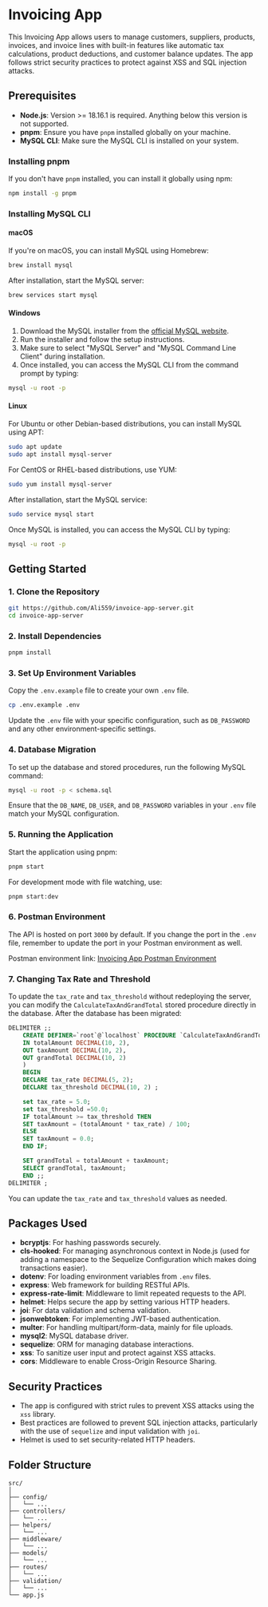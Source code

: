 # Invoicing App

This Invoicing App allows users to manage customers, suppliers, products, invoices, and invoice lines with built-in features like automatic tax calculations, product deductions, and customer balance updates. The app follows strict security practices to protect against XSS and SQL injection attacks.

## Prerequisites

-   **Node.js**: Version >= 18.16.1 is required. Anything below this version is not supported.
-   **pnpm**: Ensure you have `pnpm` installed globally on your machine.
-   **MySQL CLI**: Make sure the MySQL CLI is installed on your system.

### Installing pnpm

If you don't have `pnpm` installed, you can install it globally using npm:

```bash
npm install -g pnpm
```

### Installing MySQL CLI

#### macOS

If you're on macOS, you can install MySQL using Homebrew:

```bash
brew install mysql
```

After installation, start the MySQL server:

```bash
brew services start mysql
```

#### Windows

1. Download the MySQL installer from the [official MySQL website](https://dev.mysql.com/downloads/installer/).
2. Run the installer and follow the setup instructions.
3. Make sure to select "MySQL Server" and "MySQL Command Line Client" during installation.
4. Once installed, you can access the MySQL CLI from the command prompt by typing:

```bash
mysql -u root -p
```

#### Linux

For Ubuntu or other Debian-based distributions, you can install MySQL using APT:

```bash
sudo apt update
sudo apt install mysql-server
```

For CentOS or RHEL-based distributions, use YUM:

```bash
sudo yum install mysql-server
```

After installation, start the MySQL service:

```bash
sudo service mysql start
```

Once MySQL is installed, you can access the MySQL CLI by typing:

```bash
mysql -u root -p
```

## Getting Started

### 1. Clone the Repository

```bash
git https://github.com/Ali559/invoice-app-server.git
cd invoice-app-server
```

### 2. Install Dependencies

```bash
pnpm install
```

### 3. Set Up Environment Variables

Copy the `.env.example` file to create your own `.env` file.

```bash
cp .env.example .env
```

Update the `.env` file with your specific configuration, such as `DB_PASSWORD` and any other environment-specific settings.

### 4. Database Migration

To set up the database and stored procedures, run the following MySQL command:

```bash
mysql -u root -p < schema.sql
```

Ensure that the `DB_NAME`, `DB_USER`, and `DB_PASSWORD` variables in your `.env` file match your MySQL configuration.

### 5. Running the Application

Start the application using pnpm:

```bash
pnpm start
```

For development mode with file watching, use:

```bash
pnpm start:dev
```

### 6. Postman Environment

The API is hosted on port `3000` by default. If you change the port in the `.env` file, remember to update the port in your Postman environment as well.

Postman environment link: [Invoicing App Postman Environment](https://www.postman.com/winter-station-75088/workspace/team-workspace/documentation/8410937-fc937947-6e8a-4b3e-99c2-b73733c7267d)

### 7. Changing Tax Rate and Threshold

To update the `tax_rate` and `tax_threshold` without redeploying the server, you can modify the `CalculateTaxAndGrandTotal` stored procedure directly in the database. After the database has been migrated:

```sql
DELIMITER ;;
    CREATE DEFINER=`root`@`localhost` PROCEDURE `CalculateTaxAndGrandTotal`(
    IN totalAmount DECIMAL(10, 2),
    OUT taxAmount DECIMAL(10, 2),
    OUT grandTotal DECIMAL(10, 2)
    )
    BEGIN
    DECLARE tax_rate DECIMAL(5, 2);
    DECLARE tax_threshold DECIMAL(10, 2) ;

    set tax_rate = 5.0;
    set tax_threshold =50.0;
    IF totalAmount >= tax_threshold THEN
    SET taxAmount = (totalAmount * tax_rate) / 100;
    ELSE
    SET taxAmount = 0.0;
    END IF;

    SET grandTotal = totalAmount + taxAmount;
    SELECT grandTotal, taxAmount;
    END ;;
DELIMITER ;
```

You can update the `tax_rate` and `tax_threshold` values as needed.

## Packages Used

-   **bcryptjs**: For hashing passwords securely.
-   **cls-hooked**: For managing asynchronous context in Node.js (used for adding a namespace to the Sequelize Configuration which makes doing transactions easier).
-   **dotenv**: For loading environment variables from `.env` files.
-   **express**: Web framework for building RESTful APIs.
-   **express-rate-limit**: Middleware to limit repeated requests to the API.
-   **helmet**: Helps secure the app by setting various HTTP headers.
-   **joi**: For data validation and schema validation.
-   **jsonwebtoken**: For implementing JWT-based authentication.
-   **multer**: For handling multipart/form-data, mainly for file uploads.
-   **mysql2**: MySQL database driver.
-   **sequelize**: ORM for managing database interactions.
-   **xss**: To sanitize user input and protect against XSS attacks.
-   **cors**: Middleware to enable Cross-Origin Resource Sharing.

## Security Practices

-   The app is configured with strict rules to prevent XSS attacks using the `xss` library.
-   Best practices are followed to prevent SQL injection attacks, particularly with the use of `sequelize` and input validation with `joi`.
-   Helmet is used to set security-related HTTP headers.

## Folder Structure

```
src/
│
├── config/
│   └── ...
├── controllers/
│   └── ...
├── helpers/
│   └── ...
├── middleware/
│   └── ...
├── models/
│   └── ...
├── routes/
│   └── ...
├── validation/
│   └── ...
└── app.js
```
